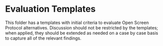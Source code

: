 # Evaluation Templates

This folder has a templates with initial criteria to evaluate Open Screen
Protocol alternatives.  Discussion should not be restricted by the templates;
when applied, they should be extended as needed on a case by case basis to
capture all of the relevant findings.


